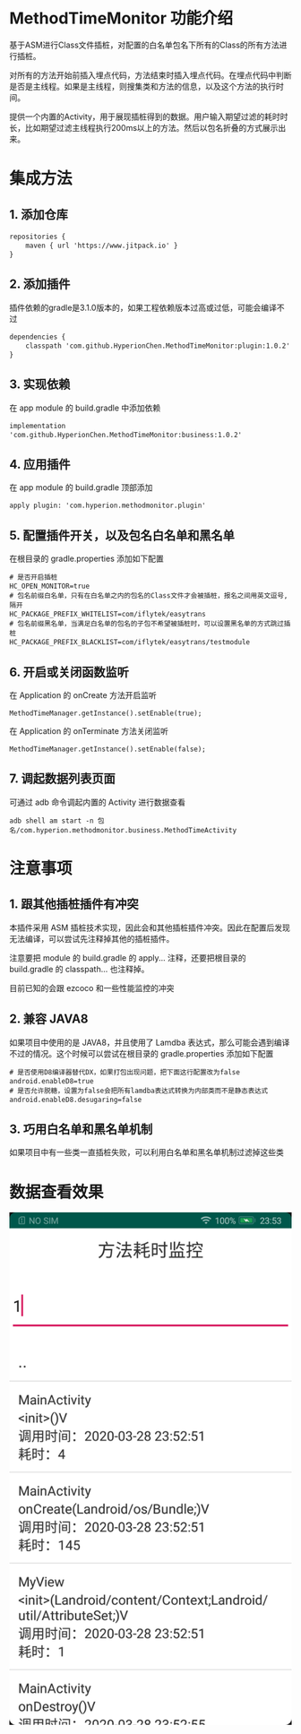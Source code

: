 # MethodTimeMonitor 功能介绍

基于ASM进行Class文件插桩，对配置的白名单包名下所有的Class的所有方法进行插桩。

对所有的方法开始前插入埋点代码，方法结束时插入埋点代码。在埋点代码中判断是否是主线程。如果是主线程，则搜集类和方法的信息，以及这个方法的执行时间。

提供一个内置的Activity，用于展现插桩得到的数据。用户输入期望过滤的耗时时长，比如期望过滤主线程执行200ms以上的方法。然后以包名折叠的方式展示出来。

# 集成方法

## 1. 添加仓库

```
repositories {
    maven { url 'https://www.jitpack.io' }
}
```

## 2. 添加插件

插件依赖的gradle是3.1.0版本的，如果工程依赖版本过高或过低，可能会编译不过

```
dependencies {
    classpath 'com.github.HyperionChen.MethodTimeMonitor:plugin:1.0.2'
}
```

## 3. 实现依赖

在 app module 的 build.gradle 中添加依赖

```
implementation 'com.github.HyperionChen.MethodTimeMonitor:business:1.0.2'
```

## 4. 应用插件

在 app module 的 build.gradle 顶部添加

```
apply plugin: 'com.hyperion.methodmonitor.plugin'
```

## 5. 配置插件开关，以及包名白名单和黑名单

在根目录的 gradle.properties 添加如下配置

```
# 是否开启插桩
HC_OPEN_MONITOR=true
# 包名前缀白名单，只有在白名单之内的包名的Class文件才会被插桩，报名之间用英文逗号,隔开
HC_PACKAGE_PREFIX_WHITELIST=com/iflytek/easytrans
# 包名前缀黑名单，当满足白名单的包名的子包不希望被插桩时，可以设置黑名单的方式跳过插桩
HC_PACKAGE_PREFIX_BLACKLIST=com/iflytek/easytrans/testmodule
```

## 6. 开启或关闭函数监听

在 Application 的 onCreate 方法开启监听

```
MethodTimeManager.getInstance().setEnable(true);
```

在 Application 的 onTerminate 方法关闭监听

```
MethodTimeManager.getInstance().setEnable(false);
```

## 7. 调起数据列表页面

可通过 adb 命令调起内置的 Activity 进行数据查看

```
adb shell am start -n 包名/com.hyperion.methodmonitor.business.MethodTimeActivity
```

# 注意事项

## 1. 跟其他插桩插件有冲突

本插件采用 ASM 插桩技术实现，因此会和其他插桩插件冲突。因此在配置后发现无法编译，可以尝试先注释掉其他的插桩插件。

注意要把 module 的 build.gradle 的 apply... 注释，还要把根目录的 build.gradle 的 classpath... 也注释掉。

目前已知的会跟 ezcoco 和一些性能监控的冲突

## 2. 兼容 JAVA8

如果项目中使用的是 JAVA8，并且使用了 Lamdba 表达式，那么可能会遇到编译不过的情况。这个时候可以尝试在根目录的 gradle.properties 添加如下配置

```
# 是否使用D8编译器替代DX，如果打包出现问题，把下面这行配置改为false
android.enableD8=true
# 是否允许脱糖，设置为false会把所有lamdba表达式转换为内部类而不是静态表达式
android.enableD8.desugaring=false
```

## 3. 巧用白名单和黑名单机制

如果项目中有一些类一直插桩失败，可以利用白名单和黑名单机制过滤掉这些类

# 数据查看效果

![Demo](Demo.png)
